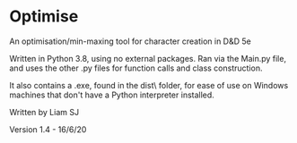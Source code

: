 # Optimise
An optimisation/min-maxing tool for character creation in D&amp;D 5e

Written in Python 3.8, using no external packages. Ran via the Main.py file, and uses the other .py files for function calls and class construction.

It also contains a .exe, found in the dist\ folder, for ease of use on Windows machines that don't have a Python interpreter installed.

Written by Liam SJ

Version 1.4 - 16/6/20
